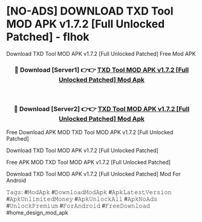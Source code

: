 # [NO-ADS] DOWNLOAD TXD Tool MOD APK v1.7.2 [Full Unlocked Patched] - flhok
Download TXD Tool MOD APK v1.7.2 [Full Unlocked Patched] Free Mod APK

<div align="center">
<h3>🔴 Download [Server1] 👉👉 <a href="https://apk-comot.site?title=TXD_Tool_MOD_APK_v1.7.2_[Full_Unlocked_Patched]">TXD Tool MOD APK v1.7.2 [Full Unlocked Patched] Mod Apk</a></h3><br>

<h3>🔴 Download [Server2] 👉👉 <a href="https://apk-comot.site?title=TXD_Tool_MOD_APK_v1.7.2_[Full_Unlocked_Patched]">TXD Tool MOD APK v1.7.2 [Full Unlocked Patched] Mod Apk</a></h3>
</div>


Free Download APK MOD TXD Tool MOD APK v1.7.2 [Full Unlocked Patched]

Download TXD Tool MOD APK v1.7.2 [Full Unlocked Patched] 

Free APK MOD TXD Tool MOD APK v1.7.2 [Full Unlocked Patched] 

Download TXD Tool MOD APK v1.7.2 [Full Unlocked Patched] Mod For Android

𝚃𝚊𝚐𝚜: #𝙼𝚘𝚍𝙰𝚙𝚔 #𝙳𝚘𝚠𝚗𝚕𝚘𝚊𝚍𝙼𝚘𝚍𝙰𝚙𝚔 #𝙰𝚙𝚔𝙻𝚊𝚝𝚎𝚜𝚝𝚅𝚎𝚛𝚜𝚒𝚘𝚗 #𝙰𝚙𝚔𝚄𝚗𝚕𝚒𝚖𝚒𝚝𝚎𝚍𝙼𝚘𝚗𝚎𝚢 #𝙰𝚙𝚔𝚄𝚗𝚕𝚘𝚌𝚔𝙰𝚕𝚕 #𝙰𝚙𝚔𝙽𝚘𝙰𝚍𝚜 #𝚄𝚗𝚕𝚘𝚌𝚔𝙿𝚛𝚎𝚖𝚒𝚞𝚖 #𝙵𝚘𝚛𝙰𝚗𝚍𝚛𝚘𝚒𝚍 #𝙵𝚛𝚎𝚎𝙳𝚘𝚠𝚗𝚕𝚘𝚊𝚍 #home_design_mod_apk